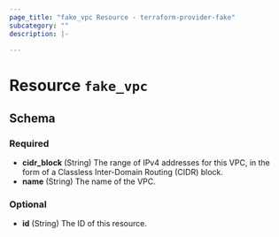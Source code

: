 ```yaml
---
page_title: "fake_vpc Resource - terraform-provider-fake"
subcategory: ""
description: |-
  
---
```


# Resource `fake_vpc`





## Schema

### Required

- **cidr_block** (String) The range of IPv4 addresses for this VPC, in the form of a Classless Inter-Domain Routing (CIDR) block.
- **name** (String) The name of the VPC.

### Optional

- **id** (String) The ID of this resource.
